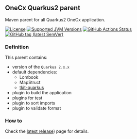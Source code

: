 ## OneCx Quarkus2 parent

Maven parent for all Quarkus2 OneCx application.

[![License](https://img.shields.io/github/license/onecx/onecx-quarkus2-parent?style=for-the-badge&logo=apache)](https://www.apache.org/licenses/LICENSE-2.0)
[![Supported JVM Versions](https://img.shields.io/badge/JVM-17-brightgreen.svg?style=for-the-badge&logo=Java)](https://openjdk.org/projects/jdk/17/)
[![GitHub Actions Status](https://img.shields.io/github/actions/workflow/status/onecx/onecx-quarkus2-parent/build.yml?logo=GitHub&style=for-the-badge)](https://github.com/onecx/onecx-quarkus2-parent/actions/workflows/build.yml)
[![GitHub tag (latest SemVer)](https://img.shields.io/github/v/release/onecx/onecx-quarkus2-parent?display_name=tag&sort=semver&logo=github&style=for-the-badge)](https://github.com/onecx/onecx-quarkus2-parent/releases/latest)

### Definition

This parent contains:
* version of the `Quarkus 2.x.x`
* default dependencies:
  * Lombook 
  * MapStruct
  * [tkit-quarkus](https://github.com/1000kit/tkit-quarkus)
* plugin to build the application
* plugins for test
* plugin to sort imports
* plugin to validate format

### How to

Check the [latest release](https://github.com/onecx/onecx-quarkus2-parent/releases/latest)) page for details.
